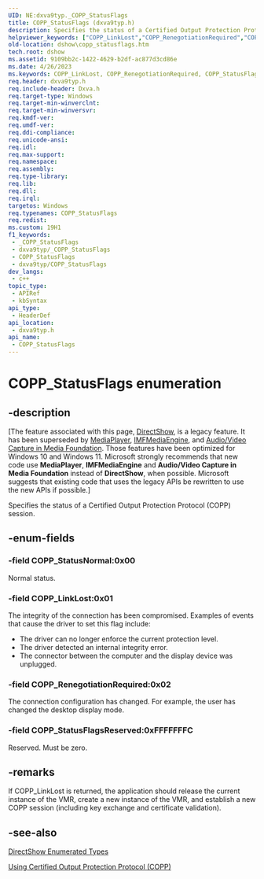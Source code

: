 ```yaml
---
UID: NE:dxva9typ._COPP_StatusFlags
title: COPP_StatusFlags (dxva9typ.h)
description: Specifies the status of a Certified Output Protection Protocol (COPP) session.
helpviewer_keywords: ["COPP_LinkLost","COPP_RenegotiationRequired","COPP_StatusFlags","COPP_StatusFlags","COPP_StatusFlags enumeration [DirectShow]","COPP_StatusFlagsEnumeration","COPP_StatusFlagsReserved","COPP_StatusNormal","dshow.copp_statusflags","dxva9typ/COPP_LinkLost","dxva9typ/COPP_RenegotiationRequired","dxva9typ/COPP_StatusFlags","dxva9typ/COPP_StatusFlagsReserved","dxva9typ/COPP_StatusNormal"]
old-location: dshow\copp_statusflags.htm
tech.root: dshow
ms.assetid: 9109bb2c-1422-4629-b2df-ac877d3cd86e
ms.date: 4/26/2023
ms.keywords: COPP_LinkLost, COPP_RenegotiationRequired, COPP_StatusFlags, COPP_StatusFlags , COPP_StatusFlags enumeration [DirectShow], COPP_StatusFlagsEnumeration, COPP_StatusFlagsReserved, COPP_StatusNormal, dshow.copp_statusflags, dxva9typ/COPP_LinkLost, dxva9typ/COPP_RenegotiationRequired, dxva9typ/COPP_StatusFlags, dxva9typ/COPP_StatusFlagsReserved, dxva9typ/COPP_StatusNormal
req.header: dxva9typ.h
req.include-header: Dxva.h
req.target-type: Windows
req.target-min-winverclnt: 
req.target-min-winversvr: 
req.kmdf-ver: 
req.umdf-ver: 
req.ddi-compliance: 
req.unicode-ansi: 
req.idl: 
req.max-support: 
req.namespace: 
req.assembly: 
req.type-library: 
req.lib: 
req.dll: 
req.irql: 
targetos: Windows
req.typenames: COPP_StatusFlags
req.redist: 
ms.custom: 19H1
f1_keywords:
 - _COPP_StatusFlags
 - dxva9typ/_COPP_StatusFlags
 - COPP_StatusFlags
 - dxva9typ/COPP_StatusFlags
dev_langs:
 - c++
topic_type:
 - APIRef
 - kbSyntax
api_type:
 - HeaderDef
api_location:
 - dxva9typ.h
api_name:
 - COPP_StatusFlags
---
```


# COPP_StatusFlags enumeration


## -description

\[The feature associated with this page, [DirectShow](/windows/win32/directshow/directshow), is a legacy feature. It has been superseded by [MediaPlayer](/uwp/api/Windows.Media.Playback.MediaPlayer), [IMFMediaEngine](/windows/win32/api/mfmediaengine/nn-mfmediaengine-imfmediaengine), and [Audio/Video Capture in Media Foundation](windows/win32/medfound/audio-video-capture-in-media-foundation). Those features have been optimized for Windows 10 and Windows 11. Microsoft strongly recommends that new code use **MediaPlayer**, **IMFMediaEngine** and **Audio/Video Capture in Media Foundation** instead of **DirectShow**, when possible. Microsoft suggests that existing code that uses the legacy APIs be rewritten to use the new APIs if possible.\]

Specifies the status of a Certified Output Protection Protocol (COPP) session.

## -enum-fields

### -field COPP_StatusNormal:0x00

Normal status.

### -field COPP_LinkLost:0x01

The integrity of the connection has been compromised. Examples of events that cause the driver to set this flag include:

<ul>
<li>The driver can no longer enforce the current protection level.</li>
<li>The driver detected an internal integrity error.</li>
<li>The connector between the computer and the display device was unplugged.</li>
</ul>

### -field COPP_RenegotiationRequired:0x02

The connection configuration has changed. For example, the user has changed the desktop display mode.

### -field COPP_StatusFlagsReserved:0xFFFFFFFC

Reserved. Must be zero.

## -remarks

If COPP_LinkLost is returned, the application should release the current instance of the VMR, create a new instance of the VMR, and establish a new COPP session (including key exchange and certificate validation).

## -see-also

<a href="/windows/desktop/DirectShow/directshow-enumerated-types">DirectShow Enumerated Types</a>



<a href="/windows/desktop/DirectShow/using-certified-output-protection-protocol--copp">Using Certified Output Protection Protocol (COPP)</a>
